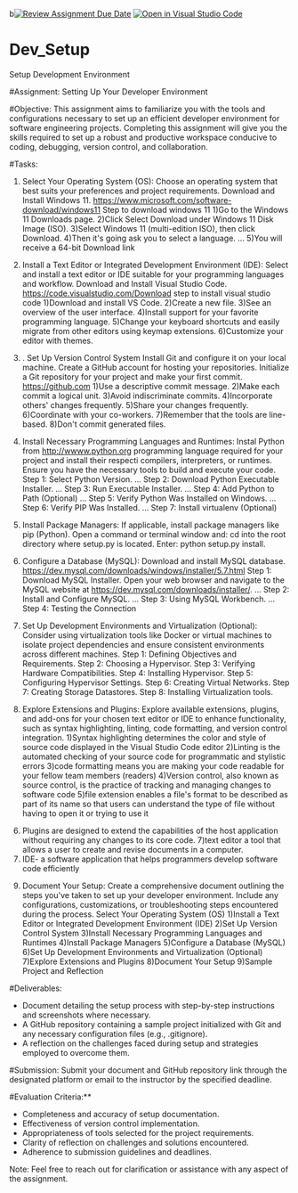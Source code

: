 b[![Review Assignment Due Date](https://classroom.github.com/assets/deadline-readme-button-22041afd0340ce965d47ae6ef1cefeee28c7c493a6346c4f15d667ab976d596c.svg)](https://classroom.github.com/a/vbnbTt5m)
[![Open in Visual Studio Code](https://classroom.github.com/assets/open-in-vscode-2e0aaae1b6195c2367325f4f02e2d04e9abb55f0b24a779b69b11b9e10269abc.svg)](https://classroom.github.com/online_ide?assignment_repo_id=15301357&assignment_repo_type=AssignmentRepo)
# Dev_Setup
Setup Development Environment

#Assignment: Setting Up Your Developer Environment

#Objective:
This assignment aims to familiarize you with the tools and configurations necessary to set up an efficient developer environment for software engineering projects. Completing this assignment will give you the skills required to set up a robust and productive workspace conducive to coding, debugging, version control, and collaboration.

#Tasks:

1. Select Your Operating System (OS):
   Choose an operating system that best suits your preferences and project requirements. Download and Install Windows 11. https://www.microsoft.com/software-download/windows11
Step to download windows 11
1)Go to the Windows 11 Downloads page.
2)Click Select Download under Windows 11 Disk Image (ISO).
3)Select Windows 11 (multi-edition ISO), then click Download.
4)Then it's going ask you to select a language. ...
5)You will receive a 64-bit Download link

2. Install a Text Editor or Integrated Development Environment (IDE):
   Select and install a text editor or IDE suitable for your programming languages and workflow. Download and Install Visual Studio Code. https://code.visualstudio.com/Download
step to install visual studio code
1)Download and install VS Code.
2)Create a new file.
3)See an overview of the user interface.
4)Install support for your favorite programming language.
5)Change your keyboard shortcuts and easily migrate from other editors using keymap extensions.
6)Customize your editor with themes.

3. . Set Up Version Control System
   Install Git and configure it on your local machine. Create a GitHub account for hosting your repositories. Initialize a Git repository for your project and make your first commit. https://github.com
1)Use a descriptive commit message.
2)Make each commit a logical unit.
3)Avoid indiscriminate commits.
4)Incorporate others' changes frequently.
5)Share your changes frequently.
6)Coordinate with your co-workers.
7)Remember that the tools are line-based.
8)Don't commit generated files.


4. Install Necessary Programming Languages and Runtimes:
  Instal Python from http://wwww.python.org programming language required for your project and install their respecti compilers, interpreters, or runtimes. Ensure you have the necessary tools to build and execute your code.
  Step 1: Select Python Version. ...
Step 2: Download Python Executable Installer. ...
Step 3: Run Executable Installer. ...
Step 4: Add Python to Path (Optional) ...
Step 5: Verify Python Was Installed on Windows. ...
Step 6: Verify PIP Was Installed. ...
Step 7: Install virtualenv (Optional)


5. Install Package Managers:
   If applicable, install package managers like pip (Python).
   Open a command or terminal window and: cd into the root directory where setup.py is located. Enter: python setup.py install.

6. Configure a Database (MySQL):
   Download and install MySQL database. https://dev.mysql.com/downloads/windows/installer/5.7.html
Step 1: Download MySQL Installer. Open your web browser and navigate to the MySQL website at https://dev.mysql.com/downloads/installer/. ...
Step 2: Install and Configure MySQL. ...
Step 3: Using MySQL Workbench. ...
Step 4: Testing the Connection 

7. Set Up Development Environments and Virtualization (Optional):
   Consider using virtualization tools like Docker or virtual machines to isolate project dependencies and ensure consistent environments across different machines.
Step 1: Defining Objectives and Requirements.
Step 2: Choosing a Hypervisor.
Step 3: Verifying Hardware Compatibilities.
Step 4: Installing Hypervisor.
Step 5: Configuring Hypervisor Settings.
Step 6: Creating Virtual Networks.
Step 7: Creating Storage Datastores.
Step 8: Installing Virtualization tools. 


8. Explore Extensions and Plugins:
   Explore available extensions, plugins, and add-ons for your chosen text editor or IDE to enhance functionality, such as syntax highlighting, linting, code formatting, and version control integration.
1)Syntax highlighting determines the color and style of source code displayed in the Visual Studio Code editor
2)Linting is the automated checking of your source code for programmatic and stylistic errors
3)code formatting means you are making your code readable for your fellow team members (readers)
4)Version control, also known as source control, is the practice of tracking and managing changes to software code
5)file extension enables a file's format to be described as part of its name so that users can understand the type of file without having to open it or trying to use it
6) Plugins are designed to extend the capabilities of the host application without requiring any changes to its core code.
7)text editor  a tool that allows a user to create and revise documents in a computer. 
8) IDE- a software application that helps programmers develop software code efficiently

   
9. Document Your Setup:
    Create a comprehensive document outlining the steps you've taken to set up your developer environment. Include any configurations, customizations, or troubleshooting steps encountered during the process. 
    Select Your Operating System (OS)
1)Install a Text Editor or Integrated Development Environment (IDE)
2)Set Up Version Control System
3)Install Necessary Programming Languages and Runtimes
4)Install Package Managers
5)Configure a Database (MySQL)
6)Set Up Development Environments and Virtualization (Optional)
7)Explore Extensions and Plugins
8)Document Your Setup
9)Sample Project and Reflection

#Deliverables:
- Document detailing the setup process with step-by-step instructions and screenshots where necessary.
- A GitHub repository containing a sample project initialized with Git and any necessary configuration files (e.g., .gitignore).
- A reflection on the challenges faced during setup and strategies employed to overcome them.

#Submission:
Submit your document and GitHub repository link through the designated platform or email to the instructor by the specified deadline.

#Evaluation Criteria:**
- Completeness and accuracy of setup documentation.
- Effectiveness of version control implementation.
- Appropriateness of tools selected for the project requirements.
- Clarity of reflection on challenges and solutions encountered.
- Adherence to submission guidelines and deadlines.

Note: Feel free to reach out for clarification or assistance with any aspect of the assignment.
